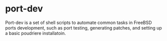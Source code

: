 port-dev
========

Port-dev is a set of shell scripts to automate common tasks in FreeBSD ports
development, such as port testing, generating patches, and setting up a basic
poudriere installatoin.
